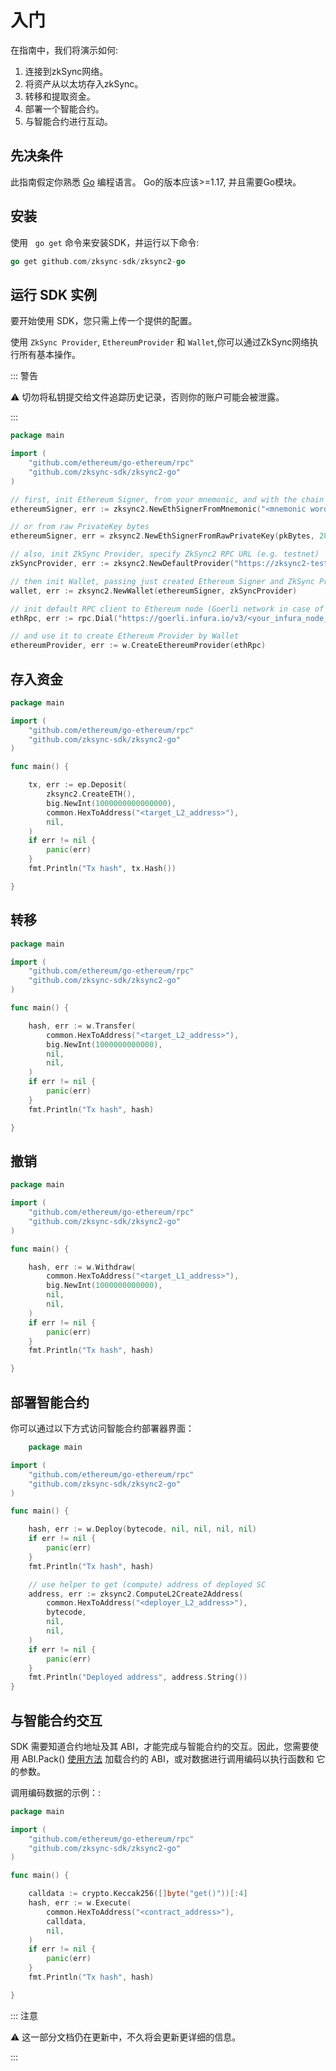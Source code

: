 # 入门

在指南中，我们将演示如何:

1. 连接到zkSync网络。
2. 将资产从以太坊存入zkSync。
3. 转移和提取资金。
4. 部署一个智能合约。
5. 与智能合约进行互动。

## 先决条件

此指南假定你熟悉 [Go](https://go.dev/doc/) 编程语言。
Go的版本应该>=1.17, 并且需要Go模块。

## 安装

使用   `go get` 命令来安装SDK，并运行以下命令:

```go
go get github.com/zksync-sdk/zksync2-go
```

## 运行 SDK 实例

要开始使用 SDK，您只需上传一个提供的配置。

使用  `ZkSync Provider`, `EthereumProvider` 和 `Wallet`,你可以通过ZkSync网络执行所有基本操作。

::: 警告

⚠️ 切勿将私钥提交给文件追踪历史记录，否则你的账户可能会被泄露。

:::

```go
package main

import (
    "github.com/ethereum/go-ethereum/rpc"
    "github.com/zksync-sdk/zksync2-go"
)

// first, init Ethereum Signer, from your mnemonic, and with the chain Id (in zkSync testnet case, 280)
ethereumSigner, err := zksync2.NewEthSignerFromMnemonic("<mnemonic words>", 280)

// or from raw PrivateKey bytes
ethereumSigner, err = zksync2.NewEthSignerFromRawPrivateKey(pkBytes, 280)

// also, init ZkSync Provider, specify ZkSync2 RPC URL (e.g. testnet)
zkSyncProvider, err := zksync2.NewDefaultProvider("https://zksync2-testnet.zksync.dev")

// then init Wallet, passing just created Ethereum Signer and ZkSync Provider   
wallet, err := zksync2.NewWallet(ethereumSigner, zkSyncProvider)

// init default RPC client to Ethereum node (Goerli network in case of ZkSync2 testnet)
ethRpc, err := rpc.Dial("https://goerli.infura.io/v3/<your_infura_node_id>")

// and use it to create Ethereum Provider by Wallet 
ethereumProvider, err := w.CreateEthereumProvider(ethRpc)
```

## 存入资金

```go
package main

import (
    "github.com/ethereum/go-ethereum/rpc"
    "github.com/zksync-sdk/zksync2-go"
)

func main() {

    tx, err := ep.Deposit(
        zksync2.CreateETH(),
        big.NewInt(1000000000000000), 
        common.HexToAddress("<target_L2_address>"), 
        nil,
    )
    if err != nil {
        panic(err)
    }
    fmt.Println("Tx hash", tx.Hash())

}
```

## 转移

```go
package main

import (
    "github.com/ethereum/go-ethereum/rpc"
    "github.com/zksync-sdk/zksync2-go"
)

func main() {

    hash, err := w.Transfer(
        common.HexToAddress("<target_L2_address>"), 
        big.NewInt(1000000000000),
        nil, 
        nil,
    )
    if err != nil {
        panic(err)
    }
    fmt.Println("Tx hash", hash)

}
```

## 撤销

```go
package main

import (
    "github.com/ethereum/go-ethereum/rpc"
    "github.com/zksync-sdk/zksync2-go"
)

func main() {

    hash, err := w.Withdraw(
        common.HexToAddress("<target_L1_address>"), 
        big.NewInt(1000000000000), 
        nil, 
        nil,
    )
    if err != nil {
        panic(err)
    }
    fmt.Println("Tx hash", hash)

}
```

## 部署智能合约

你可以通过以下方式访问智能合约部署器界面：

```go
    package main

import (
    "github.com/ethereum/go-ethereum/rpc"
    "github.com/zksync-sdk/zksync2-go"
)

func main() {

    hash, err := w.Deploy(bytecode, nil, nil, nil, nil)
    if err != nil {
        panic(err)
    }
    fmt.Println("Tx hash", hash)

    // use helper to get (compute) address of deployed SC
    address, err := zksync2.ComputeL2Create2Address(
        common.HexToAddress("<deployer_L2_address>"), 
        bytecode, 
        nil, 
        nil,
    )
    if err != nil {
        panic(err)
    }
    fmt.Println("Deployed address", address.String())
}
```

## 与智能合约交互

SDK 需要知道合约地址及其 ABI，才能完成与智能合约的交互。因此，您需要使用 ABI.Pack() [使用方法](https://github.com/ethereum/go-ethereum/accounts/abi) 加载合约的 ABI，或对数据进行调用编码以执行函数和 它的参数。

调用编码数据的示例：:

```go
package main

import (
    "github.com/ethereum/go-ethereum/rpc"
    "github.com/zksync-sdk/zksync2-go"
)

func main() {

    calldata := crypto.Keccak256([]byte("get()"))[:4]
    hash, err := w.Execute(
        common.HexToAddress("<contract_address>"),
        calldata,
        nil,
    )
    if err != nil {
        panic(err)
    }
    fmt.Println("Tx hash", hash)

}
```

::: 注意

⚠️ 这一部分文档仍在更新中，不久将会更新更详细的信息。

:::